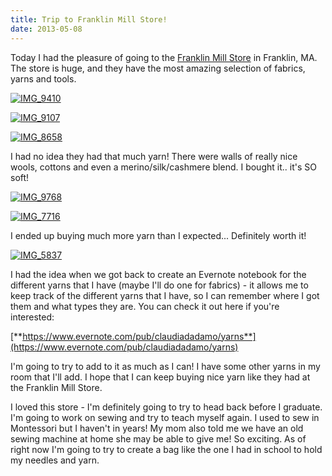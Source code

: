 ```yaml
---
title: Trip to Franklin Mill Store!
date: 2013-05-08
---
```


Today I had the pleasure of going to the [Franklin Mill Store](http://www.franklinmillstore.com) in Franklin, MA. The store is huge, and they have the most amazing selection of fabrics, yarns and tools.

[![IMG_9410](http://claudiadadamo.files.wordpress.com/2013/05/img_9410.jpg?w=225)](http://claudiadadamo.files.wordpress.com/2013/05/img_9410.jpg)

[![IMG_9107](http://claudiadadamo.files.wordpress.com/2013/05/img_9107.jpg?w=225)](http://claudiadadamo.files.wordpress.com/2013/05/img_9107.jpg)


[![IMG_8658](http://claudiadadamo.files.wordpress.com/2013/05/img_8658.jpg?w=225)](http://claudiadadamo.files.wordpress.com/2013/05/img_8658.jpg)


I had no idea they had that much yarn! There were walls of really nice wools, cottons and even a merino/silk/cashmere blend. I bought it.. it's SO soft!

[![IMG_9768](http://claudiadadamo.files.wordpress.com/2013/05/img_9768.jpg?w=300)](http://claudiadadamo.files.wordpress.com/2013/05/img_9768.jpg)

[![IMG_7716](http://claudiadadamo.files.wordpress.com/2013/05/img_7716.jpg?w=225)](http://claudiadadamo.files.wordpress.com/2013/05/img_7716.jpg)

I ended up buying much more yarn than I expected... Definitely worth it!

[![IMG_5837](http://claudiadadamo.files.wordpress.com/2013/05/img_5837.jpg?w=300)](http://claudiadadamo.files.wordpress.com/2013/05/img_5837.jpg)

I had the idea when we got back to create an Evernote notebook for the different yarns that I have (maybe I'll do one for fabrics) - it allows me to keep track of the different yarns that I have, so I can remember where I got them and what types they are. You can check it out here if you're interested:

[**https://www.evernote.com/pub/claudiadadamo/yarns**](https://www.evernote.com/pub/claudiadadamo/yarns)

I'm going to try to add to it as much as I can! I have some other yarns in my room that I'll add. I hope that I can keep buying nice yarn like they had at the Franklin Mill Store.

I loved this store - I'm definitely going to try to head back before I graduate. I'm going to work on sewing and try to teach myself again. I used to sew in Montessori but I haven't in years! My mom also told me we have an old sewing machine at home she may be able to give me! So exciting. As of right now I'm going to try to create a bag like the one I had in school to hold my needles and yarn.
